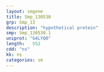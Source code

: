 ```yaml
---
layout: smgene
title: Smp_130530
grp: Smp_13
description: "hypothetical protein"
smp: Smp_130530.1
uniprot: "G4LYQ0"
length:   552
cdd: "ns"
kk: ns
categories: sm
---
```

